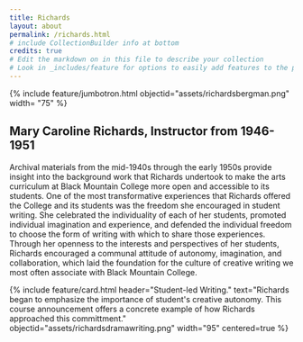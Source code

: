 ```yaml
---
title: Richards
layout: about
permalink: /richards.html
# include CollectionBuilder info at bottom
credits: true
# Edit the markdown on in this file to describe your collection
# Look in _includes/feature for options to easily add features to the page
---
```

{% include feature/jumbotron.html objectid="assets/richardsbergman.png" width= "75" %}
## Mary Caroline Richards, Instructor from 1946-1951
Archival materials from the mid-1940s through the early 1950s provide insight into the background work that Richards undertook to make the arts curriculum at Black Mountain College more open and accessible to its students. One of the most transformative experiences that Richards offered the College and its students was the freedom she encouraged in student writing. She celebrated the individuality of each of her students, promoted individual imagination and experience, and defended the individual freedom to choose the form of writing with which to share those experiences. Through her openness to the interests and perspectives of her students, Richards encouraged a communal attitude of autonomy, imagination, and collaboration, which laid the foundation for the culture of creative writing we most often associate with Black Mountain College. 

{% include feature/card.html header="Student-led Writing." text="Richards began to emphasize the importance of student's creative autonomy. This course announcement offers a concrete example of how Richards approached this committment." objectid="assets/richardsdramawriting.png" width="95" centered=true %}
